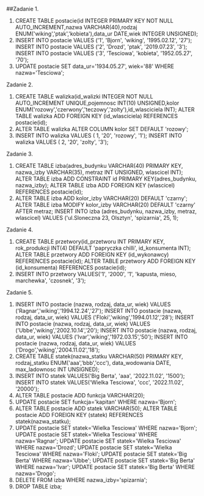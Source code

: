 ##Zadanie 1.
1. CREATE TABLE postacie(id INTEGER PRIMARY KEY NOT NULL AUTO_INCREMENT,nazwa VARCHAR(40),rodzaj ENUM('wiking','ptak','kobieta'),data_ur DATE,wiek INTEGER UNSIGNED);
2. INSERT INTO postacie VALUES ('1', 'Bjorn', 'wiking', '1995.02.12', '27');
   INSERT INTO postacie VALUES ('2', 'Drozd', 'ptak', '2019.07.23', '3');
   INSERT INTO postacie VALUES ('3', 'Tesciowa', 'kobieta', '1952.05.27', '70');
3. UPDATE postacie SET data_ur='1934.05.27', wiek='88' WHERE nazwa='Tesciowa';

Zadanie 2.
1. CREATE TABLE walizka(id_walizki INTEGER NOT NULL AUTO_INCREMENT UNIQUE,pojemnosc INT(10) UNSIGNED,kolor ENUM('rozowy','czerwony','teczowy','zolty'),id_wlasciciela INT);
    ALTER TABLE walizka ADD FOREIGN KEY (id_wlasciciela) REFERENCES postacie(id);
2. ALTER TABLE walizka ALTER COLUMN kolor SET DEFAULT 'rozowy';
3. INSERT INTO walizka VALUES ( 1, '20', 'rozowy', '1');
   INSERT INTO walizka VALUES ( 2, '20', 'zolty', '3');

Zadanie 3.
1. CREATE TABLE izba(adres_budynku VARCHAR(40) PRIMARY KEY, nazwa_izby VARCHAR(35), metraz INT UNSIGNED, wlascicel INT);
   ALTER TABLE izba ADD CONSTRAINT id PRIMARY KEY(adres_budynku, nazwa_izby);
   ALTER TABLE izba ADD FOREIGN KEY (wlascicel) REFERENCES postacie(id);
2. ALTER TABLE izba ADD kolor_izby VARCHAR(20) DEFAULT 'czarny';
   ALTER TABLE izba MODIFY kolor_izby VARCHAR(20) DEFAULT 'czarny' AFTER metraz;
   INSERT INTO izba (adres_budynku, nazwa_izby, metraz, wlascicel) VALUES ('ul.Sloneczna 23, Olsztyn', 'spizarnia', 25, 1);

Zadanie 4.
1. CREATE TABLE przetwory(id_przetworu INT PRIMARY KEY, rok_produkcji INT(4) DEFAULT 'papryczka chilli', id_konsumenta INT);
   ALTER TABLE przetwory ADD FOREIGN KEY (id_wykonawcy) REFERENCES postacie(id);
   ALTER TABLE przetwory ADD FOREIGN KEY (id_konsumenta) REFERENCES postacie(id);
2. INSERT INTO przetwory VALUES('1', '2000', '1', 'kapusta, mieso, marchewka', 'czosnek', '3');

Zadanie 5.
1. INSERT INTO postacie (nazwa, rodzaj, data_ur, wiek) VALUES ('Ragnar','wiking','1994.12.24','27');
   INSERT INTO postacie (nazwa, rodzaj, data_ur, wiek) VALUES ('Floki','wiking','1994.01.12','28');
   INSERT INTO postacie (nazwa, rodzaj, data_ur, wiek) VALUES ('Ubbe','wiking','2002.10.14','20');
   INSERT INTO postacie (nazwa, rodzaj, data_ur, wiek) VALUES ('Ivar','wiking','1972.03.15','50');
   INSERT INTO postacie (nazwa, rodzaj, data_ur, wiek) VALUES ('Drogo','wiking','2004.11.02','18');
2. CREATE TABLE statek(nazwa_statku VARCHAR(50) PRIMARY KEY, rodzaj_statku ENUM('aaa','bbb','ccc'), data_wodowania DATE, max_ladownosc INT UNSIGNED);
3. INSERT INTO statek VALUES('Big Berta', 'aaa', '2022.11.02', '1500');
   INSERT INTO statek VALUES('Wielka Tesciowa', 'ccc', '2022.11.02', '20000');
4. ALTER TABLE postacie ADD funkcja VARCHAR(20);
5. UPDATE postacie SET funkcja='kapitan' WHERE nazwa='Bjorn';
6. ALTER TABLE postacie ADD statek VARCHAR(50);
   ALTER TABLE postacie ADD FOREIGN KEY (statek) REFERENCES statek(nazwa_statku);
7. UPDATE postacie SET statek='Wielka Tesciowa' WHERE nazwa='Bjorn';
   UPDATE postacie SET statek='Wielka Tesciowa' WHERE nazwa='Ragnar';
   UPDATE postacie SET statek='Wielka Tesciowa' WHERE nazwa='Drozd';
   UPDATE postacie SET statek='Wielka Tesciowa' WHERE nazwa='Floki';
   UPDATE postacie SET statek='Big Berta' WHERE nazwa='Ubbe';
   UPDATE postacie SET statek='Big Berta' WHERE nazwa='Ivar';
   UPDATE postacie SET statek='Big Berta' WHERE nazwa='Drogo';
8. DELETE FROM izba WHERE nazwa_izby='spizarnia';
9. DROP TABLE izba;
